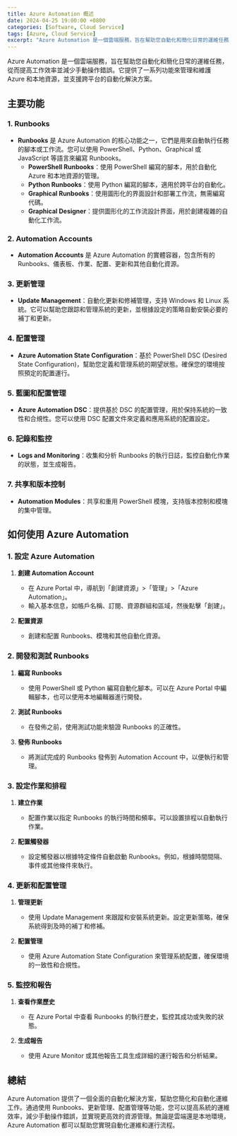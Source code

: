 ```yaml
---
title: Azure Automation 概述
date: 2024-04-25 19:00:00 +0800
categories: [Software, Cloud Service]
tags: [Azure, Cloud Service] 
excerpt: "Azure Automation 是一個雲端服務，旨在幫助您自動化和簡化日常的運維任務，從而提高工作效率並減少手動操作錯誤。"
---
```


Azure Automation 是一個雲端服務，旨在幫助您自動化和簡化日常的運維任務，從而提高工作效率並減少手動操作錯誤。它提供了一系列功能來管理和維護 Azure 和本地資源，並支援跨平台的自動化解決方案。

## **主要功能**

### **1. Runbooks**
- **Runbooks** 是 Azure Automation 的核心功能之一，它們是用來自動執行任務的腳本或工作流。您可以使用 PowerShell、Python、Graphical 或 JavaScript 等語言來編寫 Runbooks。
  - **PowerShell Runbooks**：使用 PowerShell 編寫的腳本，用於自動化 Azure 和本地資源的管理。
  - **Python Runbooks**：使用 Python 編寫的腳本，適用於跨平台的自動化。
  - **Graphical Runbooks**：使用圖形化的界面設計和部署工作流，無需編寫代碼。
  - **Graphical Designer**：提供圖形化的工作流設計界面，用於創建複雜的自動化工作流。

### **2. Automation Accounts**
- **Automation Accounts** 是 Azure Automation 的實體容器，包含所有的 Runbooks、儀表板、作業、配置、更新和其他自動化資源。

### **3. 更新管理**
- **Update Management**：自動化更新和修補管理，支持 Windows 和 Linux 系統。它可以幫助您跟踪和管理系統的更新，並根據設定的策略自動安裝必要的補丁和更新。

### **4. 配置管理**
- **Azure Automation State Configuration**：基於 PowerShell DSC (Desired State Configuration)，幫助您定義和管理系統的期望狀態。確保您的環境按照預定的配置運行。

### **5. 藍圖和配置管理**
- **Azure Automation DSC**：提供基於 DSC 的配置管理，用於保持系統的一致性和合規性。您可以使用 DSC 配置文件來定義和應用系統的配置設定。

### **6. 記錄和監控**
- **Logs and Monitoring**：收集和分析 Runbooks 的執行日誌，監控自動化作業的狀態，並生成報告。

### **7. 共享和版本控制**
- **Automation Modules**：共享和重用 PowerShell 模塊，支持版本控制和模塊的集中管理。

## **如何使用 Azure Automation**

### **1. 設定 Azure Automation**

1. **創建 Automation Account**
   - 在 Azure Portal 中，導航到「創建資源」>「管理」>「Azure Automation」。
   - 輸入基本信息，如帳戶名稱、訂閱、資源群組和區域，然後點擊「創建」。

2. **配置資源**
   - 創建和配置 Runbooks、模塊和其他自動化資源。

### **2. 開發和測試 Runbooks**

1. **編寫 Runbooks**
   - 使用 PowerShell 或 Python 編寫自動化腳本。可以在 Azure Portal 中編輯腳本，也可以使用本地編輯器進行開發。

2. **測試 Runbooks**
   - 在發佈之前，使用測試功能來驗證 Runbooks 的正確性。

3. **發佈 Runbooks**
   - 將測試完成的 Runbooks 發佈到 Automation Account 中，以便執行和管理。

### **3. 設定作業和排程**

1. **建立作業**
   - 配置作業以指定 Runbooks 的執行時間和頻率。可以設置排程以自動執行作業。

2. **配置觸發器**
   - 設定觸發器以根據特定條件自動啟動 Runbooks。例如，根據時間間隔、事件或其他條件來執行。

### **4. 更新和配置管理**

1. **管理更新**
   - 使用 Update Management 來跟蹤和安裝系統更新。設定更新策略，確保系統得到及時的補丁和修補。

2. **配置管理**
   - 使用 Azure Automation State Configuration 來管理系統配置，確保環境的一致性和合規性。

### **5. 監控和報告**

1. **查看作業歷史**
   - 在 Azure Portal 中查看 Runbooks 的執行歷史，監控其成功或失敗的狀態。

2. **生成報告**
   - 使用 Azure Monitor 或其他報告工具生成詳細的運行報告和分析結果。

## **總結**

Azure Automation 提供了一個全面的自動化解決方案，幫助您簡化和自動化運維工作。通過使用 Runbooks、更新管理、配置管理等功能，您可以提高系統的運維效率，減少手動操作錯誤，並實現更高效的資源管理。無論是雲端還是本地環境，Azure Automation 都可以幫助您實現自動化運維和運行流程。
